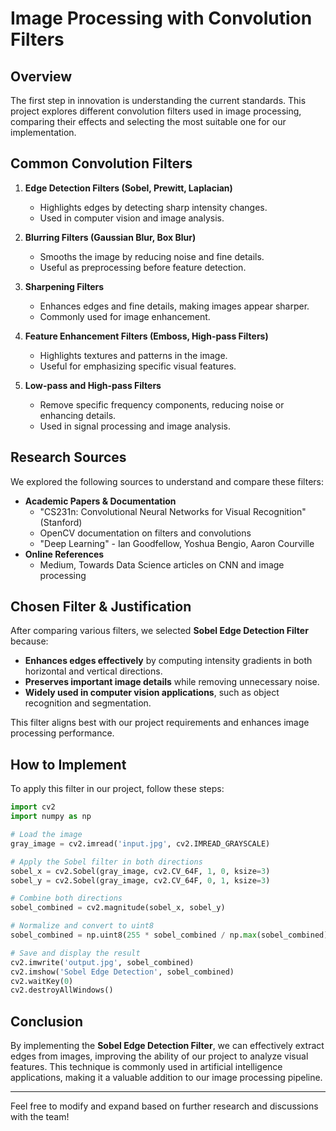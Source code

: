 # Image Processing with Convolution Filters

## Overview
The first step in innovation is understanding the current standards. This project explores different convolution filters used in image processing, comparing their effects and selecting the most suitable one for our implementation.

## Common Convolution Filters

1. **Edge Detection Filters (Sobel, Prewitt, Laplacian)**
   - Highlights edges by detecting sharp intensity changes.
   - Used in computer vision and image analysis.

2. **Blurring Filters (Gaussian Blur, Box Blur)**
   - Smooths the image by reducing noise and fine details.
   - Useful as preprocessing before feature detection.

3. **Sharpening Filters**
   - Enhances edges and fine details, making images appear sharper.
   - Commonly used for image enhancement.

4. **Feature Enhancement Filters (Emboss, High-pass Filters)**
   - Highlights textures and patterns in the image.
   - Useful for emphasizing specific visual features.

5. **Low-pass and High-pass Filters**
   - Remove specific frequency components, reducing noise or enhancing details.
   - Used in signal processing and image analysis.

## Research Sources
We explored the following sources to understand and compare these filters:
- **Academic Papers & Documentation**
  - "CS231n: Convolutional Neural Networks for Visual Recognition" (Stanford)
  - OpenCV documentation on filters and convolutions
  - "Deep Learning" - Ian Goodfellow, Yoshua Bengio, Aaron Courville
- **Online References**
  - Medium, Towards Data Science articles on CNN and image processing

## Chosen Filter & Justification
After comparing various filters, we selected **Sobel Edge Detection Filter** because:
- **Enhances edges effectively** by computing intensity gradients in both horizontal and vertical directions.
- **Preserves important image details** while removing unnecessary noise.
- **Widely used in computer vision applications**, such as object recognition and segmentation.

This filter aligns best with our project requirements and enhances image processing performance.

## How to Implement
To apply this filter in our project, follow these steps:
```python
import cv2
import numpy as np

# Load the image
gray_image = cv2.imread('input.jpg', cv2.IMREAD_GRAYSCALE)

# Apply the Sobel filter in both directions
sobel_x = cv2.Sobel(gray_image, cv2.CV_64F, 1, 0, ksize=3)
sobel_y = cv2.Sobel(gray_image, cv2.CV_64F, 0, 1, ksize=3)

# Combine both directions
sobel_combined = cv2.magnitude(sobel_x, sobel_y)

# Normalize and convert to uint8
sobel_combined = np.uint8(255 * sobel_combined / np.max(sobel_combined))

# Save and display the result
cv2.imwrite('output.jpg', sobel_combined)
cv2.imshow('Sobel Edge Detection', sobel_combined)
cv2.waitKey(0)
cv2.destroyAllWindows()
```

## Conclusion
By implementing the **Sobel Edge Detection Filter**, we can effectively extract edges from images, improving the ability of our project to analyze visual features. This technique is commonly used in artificial intelligence applications, making it a valuable addition to our image processing pipeline.

---
Feel free to modify and expand based on further research and discussions with the team!
